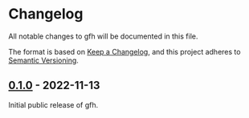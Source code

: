 # Changelog

All notable changes to gfh will be documented in this file.

The format is based on [Keep a Changelog](https://keepachangelog.com/en/1.0.0),
and this project adheres to
[Semantic Versioning](https://semver.org/spec/v2.0.0.html).

## [0.1.0] - 2022-11-13

Initial public release of gfh.

[unreleased]: https://github.com/Ovyerus/gfh/compare/v0.1.0...HEAD
[0.1.0]: https://github.com/Ovyerus/gfh/releases/tag/v0.1.0
